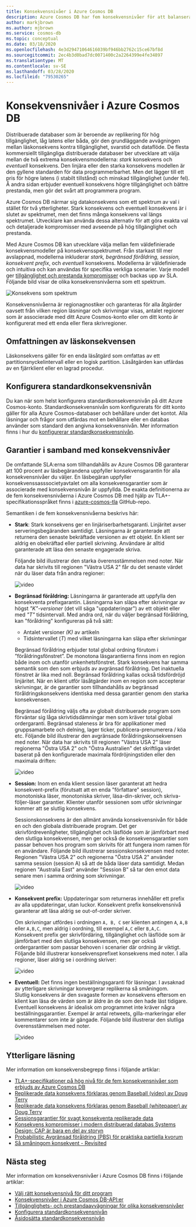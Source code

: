 ```yaml
---
title: Konsekvensnivåer i Azure Cosmos DB
description: Azure Cosmos DB har fem konsekvensnivåer för att balansera eventuell konsekvens, tillgänglighet och svarstider kompromisser.
author: markjbrown
ms.author: mjbrown
ms.service: cosmos-db
ms.topic: conceptual
ms.date: 03/18/2020
ms.openlocfilehash: 4e3d29471064616039bf946bb2762c15ce67bf8d
ms.sourcegitcommit: 2ec4b3d0bad7dc0071400c2a2264399e4fe34897
ms.translationtype: MT
ms.contentlocale: sv-SE
ms.lasthandoff: 03/28/2020
ms.locfileid: "79530265"
---
```

# <a name="consistency-levels-in-azure-cosmos-db"></a>Konsekvensnivåer i Azure Cosmos DB

Distribuerade databaser som är beroende av replikering för hög tillgänglighet, låg latens eller båda, gör den grundläggande avvägningen mellan läskonsekvens kontra tillgänglighet, svarstid och dataflöde. De flesta kommersiellt tillgängliga distribuerade databaser ber utvecklare att välja mellan de två extrema konsekvensmodellerna: *stark* konsekvens och *eventuell* konsekvens. Den linjära eller den starka konsekvens modellen är den gyllene standarden för data programmerbarhet. Men det lägger till ett pris för högre latens (i stabilt tillstånd) och minskad tillgänglighet (under fel). Å andra sidan erbjuder eventuell konsekvens högre tillgänglighet och bättre prestanda, men gör det svårt att programmera program. 

Azure Cosmos DB närmar sig datakonsekvens som ett spektrum av val i stället för två ytterligheter. Stark konsekvens och eventuell konsekvens är i slutet av spektrumet, men det finns många konsekvens val längs spektrumet. Utvecklare kan använda dessa alternativ för att göra exakta val och detaljerade kompromisser med avseende på hög tillgänglighet och prestanda. 

Med Azure Cosmos DB kan utvecklare välja mellan fem väldefinierade konsekvensmodeller på konsekvensspektrumet. Från starkast till mer avslappnad, modellerna inkluderar *stark,* *begränsad föråldring,* *session,* *konsekvent prefix*, och *eventuell* konsekvens. Modellerna är väldefinierade och intuitiva och kan användas för specifika verkliga scenarier. Varje modell ger [tillgänglighet och prestanda kompromisser](consistency-levels-tradeoffs.md) och backas upp av SLA. Följande bild visar de olika konsekvensnivåerna som ett spektrum.

![Konsekvens som spektrum](./media/consistency-levels/five-consistency-levels.png)

Konsekvensnivåerna är regionagnostiker och garanteras för alla åtgärder oavsett från vilken region läsningar och skrivningar visas, antalet regioner som är associerade med ditt Azure Cosmos-konto eller om ditt konto är konfigurerat med ett enda eller flera skrivregioner.

## <a name="scope-of-the-read-consistency"></a>Omfattningen av läskonsekvensen

Läskonsekvens gäller för en enda läsåtgärd som omfattas av ett partitionsnyckelintervall eller en logisk partition. Läsåtgärden kan utfärdas av en fjärrklient eller en lagrad procedur.

## <a name="configure-the-default-consistency-level"></a>Konfigurera standardkonsekvensnivån

Du kan när som helst konfigurera standardkonsekvensnivån på ditt Azure Cosmos-konto. Standardkonsekvensnivån som konfigurerats för ditt konto gäller för alla Azure Cosmos-databaser och behållare under det kontot. Alla läsningar och frågor som utfärdas mot en behållare eller en databas använder som standard den angivna konsekvensnivån. Mer information finns i hur du [konfigurerar standardkonsekvensnivån](how-to-manage-consistency.md#configure-the-default-consistency-level).

## <a name="guarantees-associated-with-consistency-levels"></a>Garantier i samband med konsekvensnivåer

De omfattande SLA:erna som tillhandahålls av Azure Cosmos DB garanterar att 100 procent av läsbegärandena uppfyller konsekvensgarantin för alla konsekvensnivåer du väljer. En läsbegäran uppfyller konsekvenssasssocietyavtalet om alla konsekvensgarantier som är associerade med konsekvensnivån är uppfyllda. De exakta definitionerna av de fem konsekvensnivåerna i Azure Cosmos DB med hjälp av TLA+-specifikationsspråket finns i [azure-cosmos-tla](https://github.com/Azure/azure-cosmos-tla) GitHub-repo.

Semantiken i de fem konsekvensnivåerna beskrivs här:

- **Stark**: Stark konsekvens ger en linjäriserbarhetsgaranti. Linjäritet avser serveringsbegäranden samtidigt. Läsningarna är garanterade att returnera den senaste bekräftade versionen av ett objekt. En klient ser aldrig en obekräftad eller partiell skrivning. Användare är alltid garanterade att läsa den senaste engagerade skriva.

  Följande bild illustrerar den starka överensstämmelsen med noter. När data har skrivits till regionen "Västra USA 2" får du det senaste värdet när du läser data från andra regioner:

  ![video](media/consistency-levels/strong-consistency.gif)

- **Begränsad föråldring:** Läsningarna är garanterade att uppfylla den konsekventa prefixgarantin. Läsningarna kan släpa efter skrivningar av högst *"K"-versioner* (det vill säga "uppdateringar") av ett objekt eller med *"T"* tidsintervall. Med andra ord, när du väljer begränsad föråldring, kan "föråldring" konfigureras på två sätt: 

  * Antalet versioner *(K)* av artikeln
  * Tidsintervallet (*T*) med vilket läsningarna kan släpa efter skrivningar 

  Begränsad föråldring erbjuder total global ordning förutom i ”föråldringsfönstret”. De monotona läsgarantierna finns inom en region både inom och utanför unkenhetsfönstret. Stark konsekvens har samma semantik som den som erbjuds av avgränsad föråldring. Det inaktuella fönstret är lika med noll. Begränsad föråldring kallas också tidsfördröjd linjäritet. När en klient utför läsåtgärder inom en region som accepterar skrivningar, är de garantier som tillhandahålls av begränsad föråldringskonsekvens identiska med dessa garantier genom den starka konsekvensen.

  Begränsad föråldring väljs ofta av globalt distribuerade program som förväntar sig låga skrivtidsdämningar men som kräver total global ordergaranti. Begränsad staleness är bra för applikationer med gruppsamarbete och delning, lager ticker, publicera-prenumerera / köa etc. Följande bild illustrerar den avgränsade föråldringskonsekvensen med noter. När data har skrivits till regionen "Västra USA 2" läser regionerna "Östra USA 2" och "Östra Australien" det skriftliga värdet baserat på den konfigurerade maximala fördröjningstiden eller den maximala driften:

  ![video](media/consistency-levels/bounded-staleness-consistency.gif)

- **Session:** Inom en enda klient session läser garanterat att hedra konsekvent-prefix (förutsatt att en enda "författare" session), monotoniska läser, monotoniska skriver, läsa-din-skriver, och skriva-följer-läser garantier. Klienter utanför sessionen som utför skrivningar kommer att se slutlig konsekvens.

  Sessionskonsekvens är den allmänt använda konsekvensnivån för både en och den globala distribuerade program. Det ger skrivfördrevenligheter, tillgänglighet och läsflöde som är jämförbart med den slutliga konsekvensen, men ger också de konsekvensgarantier som passar behoven hos program som skrivits för att fungera inom ramen för en användare. Följande bild illustrerar sessionskonsekvensen med noter. Regionen "Västra USA 2" och regionerna "Östra USA 2" använder samma session (session A) så att de båda läser data samtidigt. Medan regionen "Australia East" använder "Session B" så tar den emot data senare men i samma ordning som skrivningar.

  ![video](media/consistency-levels/session-consistency.gif)

- **Konsekvent prefix:** Uppdateringar som returneras innehåller ett prefix av alla uppdateringar, utan luckor. Konsekvent prefix konsekvensnivå garanterar att läsa aldrig se out-of-order skriver.

  Om skrivningar utfördes i ordningen `A, B, C` ser klienten antingen `A`, `A,B` eller `A,B,C`, men aldrig i oordning, till exempel `A,C` eller `B,A,C`. Konsekvent prefix ger skrivfördäring, tillgänglighet och läsflöde som är jämförbart med den slutliga konsekvensen, men ger också ordergarantier som passar behoven i scenarier där ordning är viktigt. Följande bild illustrerar konsekvensprefixet konsekvens med noter. I alla regioner, läser aldrig se i oordning skriver:

  ![video](media/consistency-levels/consistent-prefix.gif)

- **Eventuell:** Det finns ingen beställningsgaranti för läsningar. I avsaknad av ytterligare skrivningar konvergerar replikerna så småningom.  
Slutlig konsekvens är den svagaste formen av konsekvens eftersom en klient kan läsa de värden som är äldre än de som den hade läst tidigare. Eventuell konsekvens är idealisk om programmet inte kräver några beställningsgarantier. Exempel är antal retweets, gilla-markeringar eller kommentarer som inte är gängade. Följande bild illustrerar den slutliga överensstämmelsen med noter.

  ![video](media/consistency-levels/eventual-consistency.gif)

## <a name="additional-reading"></a>Ytterligare läsning

Mer information om konsekvensbegrepp finns i följande artiklar:

- [TLA+-specifikationer på hög nivå för de fem konsekvensnivåer som erbjuds av Azure Cosmos DB](https://github.com/Azure/azure-cosmos-tla)
- [Replikerade data konsekvens förklaras genom Baseball (video) av Doug Terry](https://www.youtube.com/watch?v=gluIh8zd26I)
- [Replikerade data konsekvens förklaras genom Baseball (whitepaper) av Doug Terry](https://www.microsoft.com/en-us/research/publication/replicated-data-consistency-explained-through-baseball/?from=http%3A%2F%2Fresearch.microsoft.com%2Fpubs%2F157411%2Fconsistencyandbaseballreport.pdf)
- [Sessionsgarantier för svagt konsekventa replikerade data](https://dl.acm.org/citation.cfm?id=383631)
- [Konsekvens kompromisser i modern distribuerad databas Systems Design: CAP är bara en del av storyn](https://www.computer.org/csdl/magazine/co/2012/02/mco2012020037/13rRUxjyX7k)
- [Probabilistic Avgränsad föråldring (PBS) för praktiska partiella kvorum](https://vldb.org/pvldb/vol5/p776_peterbailis_vldb2012.pdf)
- [Så småningom konsekvent - Revisited](https://www.allthingsdistributed.com/2008/12/eventually_consistent.html)

## <a name="next-steps"></a>Nästa steg

Mer information om konsekvensnivåer i Azure Cosmos DB finns i följande artiklar:

* [Välj rätt konsekvensnivå för ditt program](consistency-levels-choosing.md)
* [Konsekvensnivåer i Azure Cosmos DB-API:er](consistency-levels-across-apis.md)
* [Tillgänglighets- och prestandaavvägningar för olika konsekvensnivåer](consistency-levels-tradeoffs.md)
* [Konfigurera standardkonsekvensnivån](how-to-manage-consistency.md#configure-the-default-consistency-level)
* [Åsidosätta standardkonsekvensnivån](how-to-manage-consistency.md#override-the-default-consistency-level)

